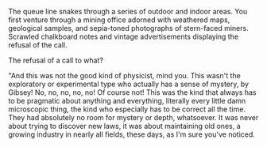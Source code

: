 The queue line snakes through a series of outdoor and indoor areas. You first venture through a mining office adorned with weathered maps, geological samples, and sepia-toned photographs of stern-faced miners. Scrawled chalkboard notes and vintage advertisements displaying the refusal of the call.

The refusal of a call to what?

"And this was not the good kind of physicist, mind you. This wasn't the exploratory or experimental type who actually has a sense of mystery, by Gibsey! No, no, no, no, no! Of course not! This was the kind that always has to be pragmatic about anything and everything, literally every little damn microscopic thing, the kind who especially has to be correct all the time. They had absolutely no room for mystery or depth, whatsoever. It was never about trying to discover new laws, it was about maintaining old ones, a growing industry in nearly all fields, these days, as I'm sure you've noticed.